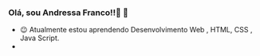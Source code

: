 


<!--
- 🤔 I’m looking for help with ...
- 💬 Ask me about ...
- 📫 How to reach me: ...
- 😄 Pronouns: ...
- ⚡ Fun fact: ...
-->


###  Olá, sou Andressa  Franco!!🥰 🖤



- 😉 Atualmente estou aprendendo Desenvolvimento Web , HTML, CSS , Java Script.
- 

